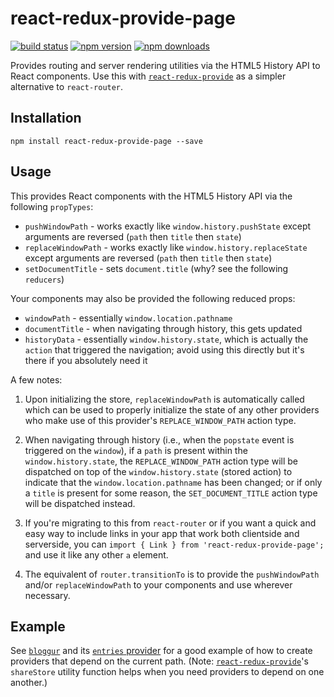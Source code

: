 # react-redux-provide-page

[![build status](https://img.shields.io/travis/loggur/react-redux-provide-page/master.svg?style=flat-square)](https://travis-ci.org/loggur/react-redux-provide-page) [![npm version](https://img.shields.io/npm/v/react-redux-provide-page.svg?style=flat-square)](https://www.npmjs.com/package/react-redux-provide-page)
[![npm downloads](https://img.shields.io/npm/dm/react-redux-provide-page.svg?style=flat-square)](https://www.npmjs.com/package/react-redux-provide-page)

Provides routing and server rendering utilities via the HTML5 History API to React components.  Use this with [`react-redux-provide`](https://github.com/loggur/react-redux-provide) as a simpler alternative to `react-router`.


## Installation

```
npm install react-redux-provide-page --save
```


## Usage

This provides React components with the HTML5 History API via the following `propTypes`:

- `pushWindowPath` - works exactly like `window.history.pushState` except arguments are reversed (`path` then `title` then `state`)
- `replaceWindowPath` - works exactly like `window.history.replaceState` except arguments are reversed (`path` then `title` then `state`)
- `setDocumentTitle` - sets `document.title` (why? see the following `reducers`)

Your components may also be provided the following reduced props:

- `windowPath` - essentially `window.location.pathname`
- `documentTitle` - when navigating through history, this gets updated
- `historyData` - essentially `window.history.state`, which is actually the `action` that triggered the navigation; avoid using this directly but it's there if you absolutely need it

A few notes:

1.  Upon initializing the store, `replaceWindowPath` is automatically called which can be used to properly initialize the state of any other providers who make use of this provider's `REPLACE_WINDOW_PATH` action type.

2.  When navigating through history (i.e., when the `popstate` event is triggered on the `window`), if a `path` is present within the `window.history.state`, the `REPLACE_WINDOW_PATH` action type will be dispatched on top of the `window.history.state` (stored action) to indicate that the `window.location.pathname` has been changed; or if only a `title` is present for some reason, the `SET_DOCUMENT_TITLE` action type will be dispatched instead.

3.  If you're migrating to this from `react-router` or if you want a quick and easy way to include links in your app that work both clientside and serverside, you can `import { Link } from 'react-redux-provide-page';` and use it like any other `a` element.

4.  The equivalent of `router.transitionTo` is to provide the `pushWindowPath` and/or `replaceWindowPath` to your components and use wherever necessary.


## Example

See [`bloggur`](https://github.com/loggur/bloggur) and its [`entries` provider](https://github.com/loggur/bloggur/blob/master/providers/entries.js) for a good example of how to create providers that depend on the current path.  (Note: [`react-redux-provide`](https://github.com/loggur/react-redux-provide)'s `shareStore` utility function helps when you need providers to depend on one another.)
